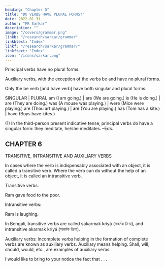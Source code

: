 ```yaml
---
heading: "Chapter 5"
title: "DO VERBS HAVE PLURAL FORMS?"
date: 2022-01-31
author: "PR Sarkar"
description: ""
image: "/covers/grammar.png"
linkb: "/research/sarkar/grammar"
linkbtext: "Index"
linkf: "/research/sarkar/grammar/"
linkftext: "Index"
icon: "/icons/sarkar.png"
---
```



Principal verbs have no plural forms.

<!-- (1) For instance, I meditate, we meditate. He/she sang three songs, they sang three songs. -->

Auxiliary verbs, with the exception of the verbs be and have no plural forms. 

Only the be verb [and have verb] have both singular and plural forms:

SINGULAR | PLURAL
am (I am going.) | are (We are going.)
is (He is doing.) | are (They are doing.)
was (A mouse was playing.) | were (Mice were playing.)
are (Thou art playing.)	| are (You are playing.)
has (Tom has a kite.) | have (Boys have kites.)

(1) In the third-person present indicative tense, principal verbs do have a singular form: they meditate, he/she meditates. –Eds.


## CHAPTER 6

TRANSITIVE, INTRANSITIVE AND AUXILIARY VERBS

In cases where the verb is indispensably associated with an object, it is called a transitive verb. Where the verb can do without the help of an object, it is called an intransitive verb.

Transitive verbs:

Ram gave food to the poor.

Intransitive verbs:

Ram is laughing.

In Bengali, transitive verbs are called sakarmak kriyá (সকর্মক ক্রিযা), and intransitive akarmak kriyá (অকর্মক ক্রিযা).

Auxiliary verbs: Incomplete verbs helping in the formation of complete verbs are known as auxiliary verbs. Auxiliary means helping. Shall, will, should, would, etc., are examples of auxiliary verbs.

I would like to bring to your notice the fact that . . .


